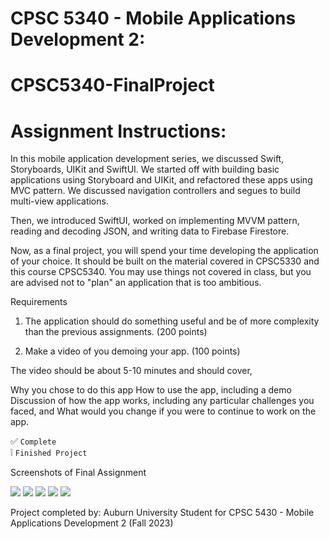 # CPSC 5340 - Mobile Applications Development 2: 
# CPSC5340-FinalProject

# Assignment Instructions:

In this mobile application development series, we discussed Swift, Storyboards, UIKit and SwiftUI. We started off with building basic applications using Storyboard and UIKit, and refactored these apps using MVC pattern. We discussed navigation controllers and segues to build multi-view applications.

Then, we introduced SwiftUI, worked on implementing MVVM pattern, reading and decoding JSON, and writing data to Firebase Firestore. 

Now, as a final project, you will spend your time developing the application of your choice. It should be built on the material covered in CPSC5330 and this course CPSC5340. You may use things not covered in class, but you are advised not to "plan" an application that is too ambitious.

Requirements

1.  The application should do something useful and be of more complexity than the previous assignments. (200 points)

2. Make a video of you demoing your app. (100 points)

The video should be about 5-10 minutes and should cover,

Why you chose to do this app
How to use the app, including a demo
Discussion of how the app works, including any particular challenges you faced,  and
What would you change if you were to continue to work on the app.

:white_check_mark: `Complete` <br/>
:grey_exclamation: `Finished Project`

Screenshots of Final Assignment 

<img src = "https://github.com/thompln83/CPSC5340-FinalProject/blob/533ef41ff43700448fc87c62c042c79c8ddfd10e/Docs/Final%20Project%20Screen1.png"> 

<img src = "https://github.com/thompln83/CPSC5340-FinalProject/blob/f133af0c051f8703bba5bd9cfbbd14c1f443adcc/Docs/Final%20Project%20Screen5.png"> 

<img src = "https://github.com/thompln83/CPSC5340-FinalProject/blob/4fdc7ebbc96b202974bcb3e0f9c962adcdd2b264/Docs/Final%20Project%20Screen2.png"> 

<img src = "https://github.com/thompln83/CPSC5340-FinalProject/blob/35c1ea033f6d449b8111fe642786ab37f9453d5b/Docs/Final%20Project%20Screen3.png"> 

<img src = "https://github.com/thompln83/CPSC5340-FinalProject/blob/55170cae93fc6d7aa58b6a44b234ec2b56a4df16/Docs/Final%20Project%20Screen4.png"> 

Project completed by: Auburn University Student for CPSC 5430 - Mobile Applications Development 2 (Fall 2023)

<img src = "">
